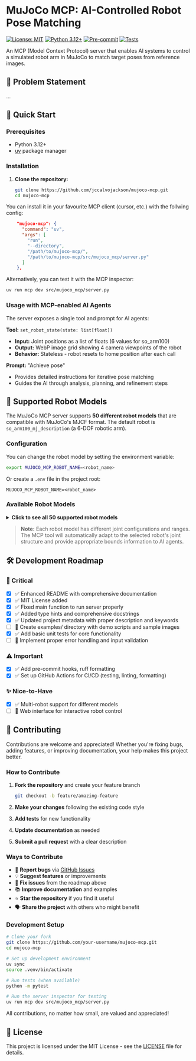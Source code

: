 # MuJoCo MCP: AI-Controlled Robot Pose Matching

[![License: MIT](https://img.shields.io/badge/License-MIT-yellow.svg)](https://opensource.org/licenses/MIT)
[![Python 3.12+](https://img.shields.io/badge/python-3.12+-blue.svg)](https://www.python.org/downloads/)
[![Pre-commit](https://github.com/jccalvojackson/mujoco-mcp/actions/workflows/pre-commit.yml/badge.svg)](https://github.com/jccalvojackson/mujoco-mcp/actions/workflows/pre-commit.yml)
[![Tests](https://github.com/jccalvojackson/mujoco-mcp/actions/workflows/tests.yml/badge.svg)](https://github.com/jccalvojackson/mujoco-mcp/actions/workflows/tests.yml)

An MCP (Model Context Protocol) server that enables AI systems to control a simulated robot arm in MuJoCo to match target poses from reference images.

## 🎯 Problem Statement

...

## 🚀 Quick Start

### Prerequisites
- Python 3.12+
- [uv](https://docs.astral.sh/uv/) package manager

### Installation

1. **Clone the repository:**
   ```bash
   git clone https://github.com/jccalvojackson/mujoco-mcp.git
   cd mujoco-mcp
   ```

You can install it in your favourite MCP client (cursor, etc.) with the follwing config:

```json
    "mujoco-mcp": {
      "command": "uv",
      "args": [
        "run",
        "--directory",
        "/path/to/mujoco-mcp/",
        "/path/to/mujoco-mcp/src/mujoco_mcp/server.py"
      ]
    },
```

Alternatively, you can test it with the MCP inspector:

```bash
uv run mcp dev src/mujoco_mcp/server.py
```

### Usage with MCP-enabled AI Agents

The server exposes a single tool and prompt for AI agents:

**Tool:** `set_robot_state(state: list[float])`
- **Input:** Joint positions as a list of floats (6 values for so_arm100)
- **Output:** WebP image grid showing 4 camera viewpoints of the robot
- **Behavior:** Stateless - robot resets to home position after each call

**Prompt:** "Achieve pose"
- Provides detailed instructions for iterative pose matching
- Guides the AI through analysis, planning, and refinement steps

## 🤖 Supported Robot Models

The MuJoCo MCP server supports **50 different robot models** that are compatible with MuJoCo's MJCF format. The default robot is `so_arm100_mj_description` (a 6-DOF robotic arm).

### Configuration

You can change the robot model by setting the environment variable:

```bash
export MUJOCO_MCP_ROBOT_NAME=<robot_name>
```

Or create a `.env` file in the project root:

```env
MUJOCO_MCP_ROBOT_NAME=<robot_name>
```

### Available Robot Models

<details>
<summary><strong>Click to see all 50 supported robot models</strong></summary>

| # | Robot Name | Type |
|---|------------|------|
| 1 | `a1_mj_description` | Quadruped |
| 2 | `ability_hand_mj_description` | Hand |
| 3 | `adam_lite_mj_description` | Humanoid |
| 4 | `aliengo_mj_description` | Quadruped |
| 5 | `allegro_hand_mj_description` | Hand |
| 6 | `aloha_mj_description` | Bimanual |
| 7 | `anymal_b_mj_description` | Quadruped |
| 8 | `anymal_c_mj_description` | Quadruped |
| 9 | `apollo_mj_description` | Humanoid |
| 10 | `arx_l5_mj_description` | Arm |
| 11 | `booster_t1_mj_description` | Humanoid |
| 12 | `cassie_mj_description` | Biped |
| 13 | `cf2_mj_description` | Drone |
| 14 | `dynamixel_2r_mj_description` | Arm |
| 15 | `elf2_mj_description` | Humanoid |
| 16 | `fr3_mj_description` | Arm |
| 17 | `g1_mj_description` | Humanoid |
| 18 | `gen3_mj_description` | Arm |
| 19 | `go1_mj_description` | Quadruped |
| 20 | `go2_mj_description` | Quadruped |
| 21 | `h1_mj_description` | Humanoid |
| 22 | `iiwa14_mj_description` | Arm |
| 23 | `jvrc_mj_description` | Humanoid |
| 24 | `leap_hand_mj_description` | Hand |
| 25 | `low_cost_robot_arm_mj_description` | Arm |
| 26 | `mujoco_humanoid_mj_description` | Humanoid |
| 27 | `n1_mj_description` | Humanoid |
| 28 | `op3_mj_description` | Humanoid |
| 29 | `panda_mj_description` | Arm |
| 30 | `piper_mj_description` | Arm |
| 31 | `robotiq_2f85_mj_description` | Gripper |
| 32 | `robotiq_2f85_v4_mj_description` | Gripper |
| 33 | `rsk_mj_description` | Arm |
| 34 | `sawyer_mj_description` | Arm |
| 35 | `shadow_dexee_mj_description` | Hand |
| 36 | `shadow_hand_mj_description` | Hand |
| 37 | `skydio_x2_mj_description` | Drone |
| 38 | `so_arm100_mj_description` | Arm (Default) |
| 39 | `so_arm101_mj_description` | Arm |
| 40 | `spot_mj_description` | Quadruped |
| 41 | `stretch_3_mj_description` | Mobile manipulator |
| 42 | `stretch_mj_description` | Mobile manipulator |
| 43 | `talos_mj_description` | Humanoid |
| 44 | `ur10e_mj_description` | Arm |
| 45 | `ur5e_mj_description` | Arm |
| 46 | `viper_mj_description` | Arm |
| 47 | `widow_mj_description` | Arm |
| 48 | `xarm7_mj_description` | Arm |
| 49 | `yam_mj_description` | Humanoid |
| 50 | `z1_mj_description` | Arm |

</details>

> **Note:** Each robot model has different joint configurations and ranges. The MCP tool will automatically adapt to the selected robot's joint structure and provide appropriate bounds information to AI agents.

## 🛠️ Development Roadmap

### 🚨 Critical
- [x] ✅ Enhanced README with comprehensive documentation
- [x] ✅ MIT License added
- [x] ✅ Fixed main function to run server properly
- [x] ✅ Added type hints and comprehensive docstrings
- [x] ✅ Updated project metadata with proper description and keywords
- [ ] 🔄 Create examples/ directory with demo scripts and sample images
- [x] ✅ Add basic unit tests for core functionality
- [ ] 🔄 Implement proper error handling and input validation

### ⚠️ Important
- [x] ✅ Add pre-commit hooks, ruff formatting
- [x] ✅ Set up GitHub Actions for CI/CD (testing, linting, formatting)

### ✨ Nice-to-Have
- [x] ✅ Multi-robot support for different models
- [ ] 🔄 Web interface for interactive robot control

## 🤝 Contributing

Contributions are welcome and appreciated! Whether you're fixing bugs, adding features, or improving documentation, your help makes this project better.

### How to Contribute

1. **Fork the repository** and create your feature branch
   ```bash
   git checkout -b feature/amazing-feature
   ```

2. **Make your changes** following the existing code style
3. **Add tests** for new functionality
4. **Update documentation** as needed
5. **Submit a pull request** with a clear description

### Ways to Contribute

- 🐛 **Report bugs** via [GitHub Issues](https://github.com/jccalvojackson/mujoco-mcp/issues)
- 💡 **Suggest features** or improvements
- 🔧 **Fix issues** from the roadmap above
- 📚 **Improve documentation** and examples
- ⭐ **Star the repository** if you find it useful
- 🗣️ **Share the project** with others who might benefit

### Development Setup

```bash
# Clone your fork
git clone https://github.com/your-username/mujoco-mcp.git
cd mujoco-mcp

# Set up development environment
uv sync
source .venv/bin/activate

# Run tests (when available)
python -m pytest

# Run the server inspector for testing
uv run mcp dev src/mujoco_mcp/server.py
```

All contributions, no matter how small, are valued and appreciated!

## 📄 License

This project is licensed under the MIT License - see the [LICENSE](LICENSE) file for details.
